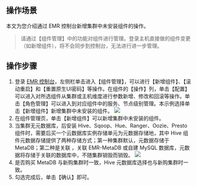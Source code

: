 ## 操作场景
本文为您介绍通过 EMR 控制台新增集群中未安装组件的操作。
>请通过【组件管理】中的功能对组件进行管理。登录主机直接做的组件变更（如新增组件），将不会同步到控制台，无法进行进一步管理。

## 操作步骤
1. 登录 [EMR 控制台](https://console.cloud.tencent.com/emr)，左侧栏单击进入【组件管理】，可以进行【新增组件】、【滚动重启】和【重置原生UI密码】等操作。在组件的【操作】列，单击【配置】可以进入对所选组件从集群或主机维度进行参数新增、修改和回滚等操作。单击【角色管理】可以进入到对应组件中的服务、节点级别管理。本示例选择单击【新增组件】新增集群中未安装的组件。
![](https://main.qcloudimg.com/raw/b5f13dce4ea0e666c8aaa453d20379da.png)
2. 在组件管理页，单击【新增组件】可以新增集群中未安装的组件。
3. 当集群无元数据库，后安装 Hive、Sqoop、Hue、Ranger、Oozie、Presto 组件时，需要后买一个云数据库实例存储单元为元数据存储地，其中 Hive 组件元数据存储提供了两种存储方式；第一种集群默认，元数据存储于 MetaDB；第二种是关联 ，关联 EMR-MetaDB 或自建 MySQL 数据库，元数据将存储于关联的数据库中，不随集群销毁而销毁。
![](https://main.qcloudimg.com/raw/b5a89648cdb5a35b72085f0ed549e458.png)
4. 是否购买 MetaDB 与新购集群时一致，Hive 元数据库选择也与新购集群时一致。
5. 勾选完成后，单击【确认】即可。
